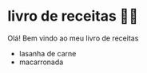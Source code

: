# livro de receitas :man_cook: 

Olá! Bem vindo ao meu livro de receitas 

- lasanha de carne
- macarronada 
